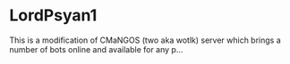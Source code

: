 # LordPsyan1
This is a modification of CMaNGOS (two aka wotlk) server which brings a number of bots online and available for any p…
